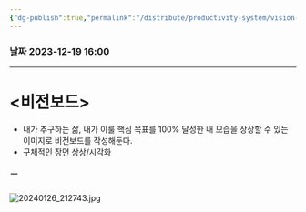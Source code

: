 ```yaml
---
{"dg-publish":true,"permalink":"/distribute/productivity-system/vision-board/","tags":["생산성-시스템"],"noteIcon":""}
---
```


### 날짜 2023-12-19 16:00

-------------------------------

# <비전보드>
- 내가 추구하는 삶, 내가 이룰 핵심 목표를 100% 달성한 내 모습을 상상할 수 있는 이미지로 비전보드를 작성해둔다.
- 구체적인 장면 상상/시각화


##### ㅡ
![20240126_212743.jpg](/img/user/%EC%B2%A8%EB%B6%80%ED%8C%8C%EC%9D%BC/20240126_212743.jpg)
